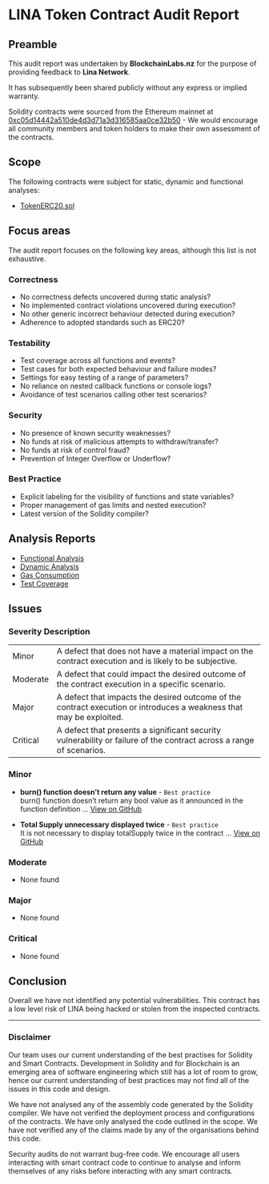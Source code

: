 # LINA Token Contract Audit Report

## Preamble
This audit report was undertaken by **BlockchainLabs.nz** for the purpose of providing feedback to **Lina Network**.

It has subsequently been shared publicly without any express or implied warranty.

Solidity contracts were sourced from the Ethereum mainnet at [0xc05d14442a510de4d3d71a3d316585aa0ce32b50](https://etherscan.io/address/0xc05d14442a510de4d3d71a3d316585aa0ce32b50#code) - We would encourage all community members and token holders to make their own assessment of the contracts.

## Scope
The following contracts were subject for static, dynamic and functional analyses:

- [TokenERC20.sol](https://github.com/BlockchainLabsNZ/LINA-TokenERC20/blob/master/contracts/TokenERC20.sol)


## Focus areas
The audit report focuses on the following key areas, although this list is not exhaustive.

### Correctness
- No correctness defects uncovered during static analysis?
- No implemented contract violations uncovered during execution?
- No other generic incorrect behaviour detected during execution?
- Adherence to adopted standards such as ERC20?

### Testability
- Test coverage across all functions and events?
- Test cases for both expected behaviour and failure modes?
- Settings for easy testing of a range of parameters?
- No reliance on nested callback functions or console logs?
- Avoidance of test scenarios calling other test scenarios?

### Security
- No presence of known security weaknesses?
- No funds at risk of malicious attempts to withdraw/transfer?
- No funds at risk of control fraud?
- Prevention of Integer Overflow or Underflow?

### Best Practice
- Explicit labeling for the visibility of functions and state variables?
- Proper management of gas limits and nested execution?
- Latest version of the Solidity compiler?

## Analysis Reports

- [Functional Analysis](https://github.com/BlockchainLabsNZ/LINA-TokenERC20/blob/master/audit/functional-tests.md)
- [Dynamic Analysis](https://github.com/BlockchainLabsNZ/LINA-TokenERC20/blob/master/audit/dynamic-analysis.md)
- [Gas Consumption](https://github.com/BlockchainLabsNZ/LINA-TokenERC20/blob/master/audit/gas-consumption-report.md)
- [Test Coverage](https://github.com/BlockchainLabsNZ/LINA-TokenERC20/blob/master/audit/test-coverage.md)

## Issues

### Severity Description
<table>
<tr>
  <td>Minor</td>
  <td>A defect that does not have a material impact on the contract execution and is likely to be subjective.</td>
</tr>
<tr>
  <td>Moderate</td>
  <td>A defect that could impact the desired outcome of the contract execution in a specific scenario.</td>
</tr>
<tr>
  <td>Major</td>
  <td> A defect that impacts the desired outcome of the contract execution or introduces a weakness that may be exploited.</td>
</tr>
<tr>
  <td>Critical</td>
  <td>A defect that presents a significant security vulnerability or failure of the contract across a range of scenarios.</td>
</tr>
</table>

### Minor

- **burn() function doesn’t return any value** - `Best practice`
<br>burn() function doesn’t return any bool value as it announced in the function definition ... [View on GitHub](https://github.com/BlockchainLabsNZ/LINA-TokenERC20/issues/1)

- **Total Supply unnecessary displayed twice** - `Best practice`
<br>It is not necessary to display totalSupply twice in the contract ... [View on GitHub](https://github.com/BlockchainLabsNZ/LINA-TokenERC20/issues/2)

### Moderate

- None found

### Major

- None found

### Critical

- None found

## Conclusion

Overall we have not identified any potential vulnerabilities. This contract has a low level risk of LINA being hacked or stolen from the inspected contracts.

___

### Disclaimer

Our team uses our current understanding of the best practises for Solidity and Smart Contracts. Development in Solidity and for Blockchain is an emerging area of software engineering which still has a lot of room to grow, hence our current understanding of best practices may not find all of the issues in this code and design.

We have not analysed any of the assembly code generated by the Solidity compiler. We have not verified the deployment process and configurations of the contracts. We have only analysed the code outlined in the scope. We have not verified any of the claims made by any of the organisations behind this code.

Security audits do not warrant bug-free code. We encourage all users interacting with smart contract code to continue to analyse and inform themselves of any risks before interacting with any smart contracts.
